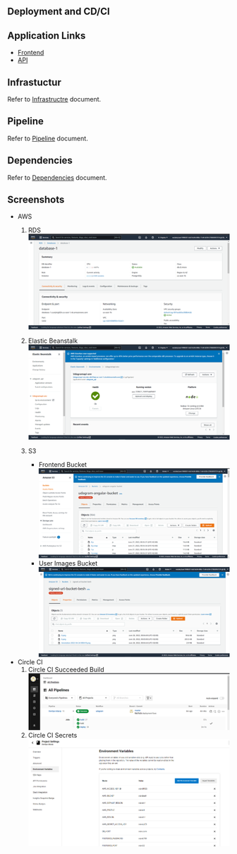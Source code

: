 ## Deployment and CD/CI

## Application Links
- [Frontend](http://udagram-angular-bucket.s3-website-us-east-1.amazonaws.com/)
- [API](https://udagramapi-env.eba-a8n72uje.us-east-1.elasticbeanstalk.com/)

## Infrastuctur
Refer to [Infrastructre](docs/infrastructure.md) document.

## Pipeline
Refer to [Pipeline](docs/pipeline.md) document.

## Dependencies
Refer to [Dependencies](docs/dependancies.md) document.

## Screenshots
- AWS
    1) RDS <img src="https://github.com/BeshoyHani/DevOps-Udaciy/blob/master/images/rds.PNG">
    2) Elastic Beanstalk <img src="https://github.com/BeshoyHani/DevOps-Udaciy/blob/master/images/eb.PNG">

    3) S3
        - Frontend Bucket <img src="https://github.com/BeshoyHani/DevOps-Udaciy/blob/master/images/s3fe.PNG">
        - User Images Bucket <img src="https://github.com/BeshoyHani/DevOps-Udaciy/blob/master/images/s3.PNG">
- Circle CI
    1) Circle CI Succeeded Build  <img src="https://github.com/BeshoyHani/DevOps-Udaciy/blob/master/images/cicd.PNG">
    2) Circle CI Secrets  <img src="https://github.com/BeshoyHani/DevOps-Udaciy/blob/master/images/circle_secrets.PNG">
